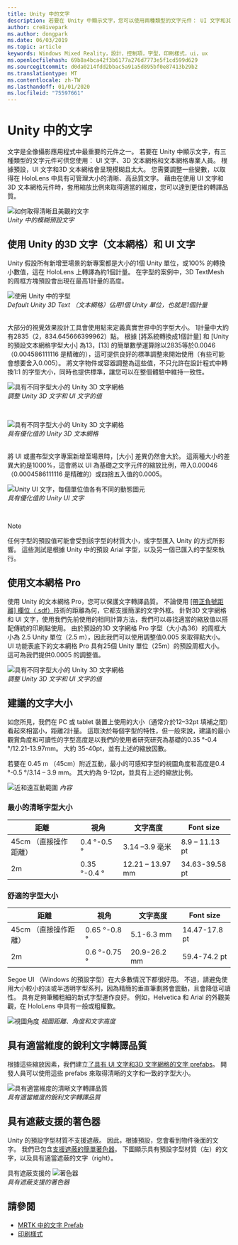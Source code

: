 ```yaml
---
title: Unity 中的文字
description: 若要在 Unity 中顯示文字，您可以使用兩種類型的文字元件： UI 文字和3D 文字網格。
author: cre8ivepark
ms.author: dongpark
ms.date: 06/03/2019
ms.topic: article
keywords: Windows Mixed Reality，設計，控制項，字型，印刷樣式，ui，ux
ms.openlocfilehash: 69b8a4bca42f3b6177a276d7773e5f1cd599d629
ms.sourcegitcommit: d0da0214fdd2bbac5a91a5d895bf0e87413b29b2
ms.translationtype: MT
ms.contentlocale: zh-TW
ms.lasthandoff: 01/01/2020
ms.locfileid: "75597661"
---
```

# <a name="text-in-unity"></a>Unity 中的文字

文字是全像攝影應用程式中最重要的元件之一。 若要在 Unity 中顯示文字，有三種類型的文字元件可供您使用： UI 文字、3D 文本網格和文本網格專業人員。 根據預設，UI 文字和3D 文本網格會呈現模糊且太大。 您需要調整一些變數，以取得在 HoloLens 中具有可管理大小的清晰、高品質文字。 藉由在使用 UI 文字和3D 文本網格元件時，套用縮放比例來取得適當的維度，您可以達到更佳的轉譯品質。

![如何取得清晰且美觀的文字](images/hug-text-02-640px.png)<br>
*Unity 中的模糊預設文字*

## <a name="working-with-unitys-3d-text-text-mesh-and-ui-text"></a>使用 Unity 的3D 文字（文本網格）和 UI 文字

Unity 假設所有新增至場景的新專案都是大小的1個 Unity 單位，或100% 的轉換小數值，這在 HoloLens 上轉譯為約1個計量。 在字型的案例中，3D TextMesh 的周框方塊預設會出現在最高1計量的高度。

![使用 Unity 中的字型](images/640px-hug-text-03.png)<br>
*Default Unity 3D Text （文本網格）佔用1個 Unity 單位，也就是1個計量*

<br>
大部分的視覺效果設計工具會使用點來定義真實世界中的字型大小。 1計量中大約有2835（2，834.645666399962）點。 根據 [將系統轉換成1個計量] 和 [Unity 的預設文本網格字型大小] 為13，[13] 的簡單數學運算除以2835等於0.0046 （0.004586111116 是精確的），這可提供良好的標準調整來開始使用（有些可能會想要舍入0.005）。 將文字物件或容器調整為這些值，不只允許在設計程式中轉換1:1 的字型大小，同時也提供標準，讓您可以在整個體驗中維持一致性。

![具有不同字型大小的 Unity 3D 文字網格](images/Text_In_Unity_Measurements1.png)<br>
*調整 Unity 3D 文字和 UI 文字的值*

<br>

![具有不同字型大小的 Unity 3D 文字網格](images/hug-text-05-1000px.png)<br>
*具有優化值的 Unity 3D 文本網格*

<br>
將 UI 或畫布型文字專案新增至場景時，[大小] 差異仍然會大於。 這兩種大小的差異大約是1000%，這會將以 UI 為基礎之文字元件的縮放比例，帶入0.00046 （0.0004586111116 是精確的）或四捨五入值的0.0005。

![Unity UI 文字，每個單位值各有不同的動態圖元](images/hug-text-04-1000px.png)<br>
*具有優化值的 Unity UI 文字*

<br>

>[!NOTE]
>任何字型的預設值可能會受到該字型的材質大小，或字型匯入 Unity 的方式所影響。 這些測試是根據 Unity 中的預設 Arial 字型，以及另一個已匯入的字型來執行。

## <a name="working-with-text-mesh-pro"></a>使用文本網格 Pro

使用 Unity 的文本網格 Pro，您可以保護文字轉譯品質。 不論使用 [[帶正負號距離] 欄位（.sdf）](https://steamcdn-a.akamaihd.net/apps/valve/2007/SIGGRAPH2007_AlphaTestedMagnification.pdf)技術的距離為何，它都支援簡潔的文字外框。 針對3D 文字網格和 UI 文字，使用我們先前使用的相同計算方法，我們可以尋找適當的縮放值以搭配傳統的印刷點使用。 由於預設的3D 文字網格 Pro 字型（大小為36）的周框大小為 2.5 Unity 單位（2.5 m），因此我們可以使用調整值0.005 來取得點大小。 UI 功能表底下的文本網格 Pro 具有25個 Unity 單位（25m）的預設周框大小。 這可為我們提供0.0005 的調整值。

![具有不同字型大小的 Unity 3D 文字網格](images/Text_In_Unity_Measurements2.png)<br>
*調整 Unity 3D 文字和 UI 文字的值*

## <a name="recommended-text-size"></a>建議的文字大小
如您所見，我們在 PC 或 tablet 裝置上使用的大小（通常介於12–32pt 填補之間）看起來相當小，距離2計量。 這取決於每個字型的特性，但一般來說，建議的最小觀賞角度和可讀性的字型高度是以我們的使用者研究研究為基礎的0.35 °-0.4 °/12.21-13.97mm。 大約 35-40pt，並有上述的縮放因數。 

若要在 0.45 m （45cm）附近互動，最小的可感知字型的視圖角度和高度是0.4 °-0.5 °/3.14 – 3.9 mm。 其大約為 9-12pt，並具有上述的縮放比例。

![近和遠互動範圍](images/typography-distance-1000px.jpg)
*內容*

### <a name="the-minimum-legible-font-size"></a>最小的清晰字型大小
| 距離 | 視角 | 文字高度 | Font size |
|---------|---------|---------|---------|
| 45cm （直接操作距離） | 0.4 °-0.5 ° | 3.14 –3.9 毫米 | 8.9 – 11.13 pt |
| 2m | 0.35 °-0.4 ° | 12.21 – 13.97 mm | 34.63-39.58 pt |


### <a name="the-comfortably-legible-font-size"></a>舒適的字型大小
| 距離 | 視角 | 文字高度 | Font size |
|---------|---------|---------|---------|
| 45cm （直接操作距離） | 0.65 °-0.8 ° | 5.1-6.3 mm | 14.47-17.8 pt |
| 2m | 0.6 °-0.75 ° | 20.9-26.2 mm | 59.4-74.2 pt |

Segoe UI （Windows 的預設字型）在大多數情況下都很好用。 不過，請避免使用大小較小的淡或半透明字型系列，因為精簡的垂直筆劃將會震動，且會降低可讀性。 具有足夠筆觸粗細的新式字型運作良好。 例如，Helvetica 和 Arial 的外觀美觀，在 HoloLens 中具有一般或粗權數。


![視圖角度](images/Text_In_Unity_ViewingAngle.jpg)
*視圖距離、角度和文字高度*

## <a name="sharp-text-rendering-quality-with-proper-dimension"></a>具有適當維度的銳利文字轉譯品質

根據這些縮放因素，我們建立[了具有 UI 文字和3D 文字網格的文字 prefabs](https://github.com/microsoft/MixedRealityToolkit-Unity/tree/mrtk_development/Assets/MixedRealityToolkit.SDK/StandardAssets/Prefabs/Text)。 開發人員可以使用這些 prefabs 來取得清晰的文字和一致的字型大小。

![具有適當維度的清晰文字轉譯品質](images/hug-text-06-1000px.png)<br>
*具有適當維度的銳利文字轉譯品質*

## <a name="shader-with-occlusion-support"></a>具有遮蔽支援的著色器

Unity 的預設字型材質不支援遮蔽。 因此，根據預設，您會看到物件後面的文字。 我們已包含[支援遮蔽的簡單著色器](https://github.com/microsoft/MixedRealityToolkit-Unity/blob/mrtk_release/Assets/MixedRealityToolkit/StandardAssets/Shaders/Text3DShader.shader)。 下圖顯示具有預設字型材質（左）的文字，以及具有適當遮蔽的文字（right）。

具有遮蔽支援的 ![著色器](images/hug-text-07-1000px.png)<br>
*具有遮蔽支援的著色器*


## <a name="see-also"></a>請參閱
* [MRTK 中的文字 Prefab](https://github.com/microsoft/MixedRealityToolkit-Unity/tree/mrtk_development/Assets/MixedRealityToolkit.SDK/StandardAssets/Prefabs/Text)
* [印刷樣式](typography.md)

 
